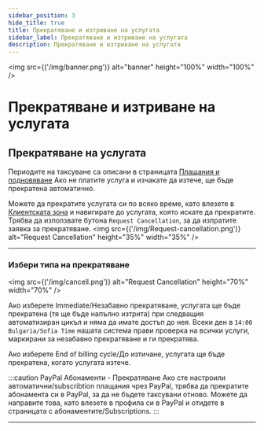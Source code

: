 ```yaml
---
sidebar_position: 3
hide_title: true
title: Прекратяване и изтриване на услугата
sidebar_label: Прекратяване и изтриване на услугата
description: Прекратяване и изтриване на услугата
---
```


<img src={('/img/banner.png')} alt="banner" height="100%" width="100%" />

<div class="text--center">
<h1>Прекратяване и изтриване на услугата</h1>
</div>

## Прекратяване на услугата

Периодите на таксуване са описани в страницата [Плащания и подновяване](/i18n/bg/docusaurus-plugin-content-docs/current/client-zone/payments-renewal)
Ако не платите услуга и изчакате да изтече, ще бъде прекратена автоматично.

Можете да прекратите услугата си по всяко време, като влезете в [Клиентската зона](https://client.mazenhost.com/clientarea.php?language=bulgarian) и навигирате до услугата, която искате да прекратите.
Трябва да използвате бутона `Request Cancellation`, за да изпратите заявка за прекратяване.
<img src={('/img/Request-cancellation.png')} alt="Request Cancellation" height="35%" width="35%" />

---

### Избери типа на прекратяване

<img src={('/img/cancell.png')} alt="Request Cancellation" height="70%" width="70%" />

Ако изберете Immediate/Незабавно прекратяване, услугата ще бъде прекратена (тя ще бъде напълно изтрита) при следващия автоматизиран цикъл и няма да имате достъп до нея.
Всеки ден в `14:00 Bulgaria/Sofia Time` нашата система прави проверка на всички услуги, маркирани за незабавно прекратяване и ги прекратява.

Ако изберете End of billing cycle/До изтичане, услугата ще бъде прекратена, когато услугата изтече.

:::caution PayPal Абонаменти - Прекратяване
Ако сте настроили автоматични/subscribtion плащания чрез PayPal, трябва да прекратите абонамента си в PayPal, за да не бъдете таксувани отново. Можете да направите това, като влезете в профила си в PayPal и отидете в страницата с абонаментите/Subscriptions.
:::


---
